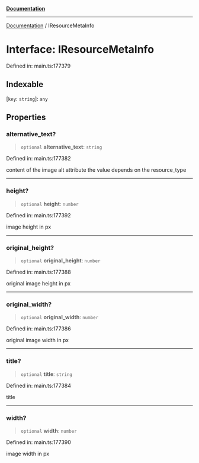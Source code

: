 [**Documentation**](../README.md)

***

[Documentation](../README.md) / IResourceMetaInfo

# Interface: IResourceMetaInfo

Defined in: main.ts:177379

## Indexable

\[`key`: `string`\]: `any`

## Properties

### alternative\_text?

> `optional` **alternative\_text**: `string`

Defined in: main.ts:177382

content of the image alt attribute
the value depends on the resource_type

***

### height?

> `optional` **height**: `number`

Defined in: main.ts:177392

image height in px

***

### original\_height?

> `optional` **original\_height**: `number`

Defined in: main.ts:177388

original image height in px

***

### original\_width?

> `optional` **original\_width**: `number`

Defined in: main.ts:177386

original image width in px

***

### title?

> `optional` **title**: `string`

Defined in: main.ts:177384

title

***

### width?

> `optional` **width**: `number`

Defined in: main.ts:177390

image width in px
